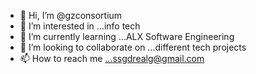 - 👋 Hi, I’m @gzconsortium
- 👀 I’m interested in ...info tech
- 🌱 I’m currently learning ...ALX Software Engineering
- 💞️ I’m looking to collaborate on ...different tech projects
- 📫 How to reach me ...ssgdrealg@gmail.com

<!---
gzconsortium/gzconsortium is a ✨ special ✨ repository because its `README.md` (this file) appears on your GitHub profile.
You can click the Preview link to take a look at your changes.
--->
